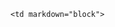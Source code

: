 	<td markdown="block">

</td>
	<td markdown="block">

</td>
	<td markdown="block">
<!--
* [](assignments/.html)
-->
</td>
